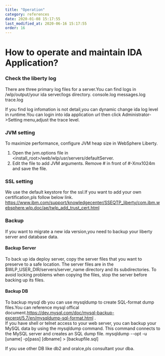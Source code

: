 ```yaml
---
title: "Operation"
category: references
date: 2020-01-08 15:17:55
last_modified_at: 2020-06-16 15:17:55
order: 16
---
```


# How to operate and maintain IDA Application?

### Check the liberty log
There are three primary log files for a server.You can find logs in /wlp/output/your ida server/logs directory.
console.log
messages.log
trace.log 

If you find log infomation is not detail,you can dynamic change ida log level in runtime.You can login into ida application url then click Administrator->Setting menu,adjust the 
trace level.   

### JVM setting
To maximize performance, configure JVM heap size in WebSphere Liberty.  
1. Open the jvm.options file in <install_root>/web/wlp/usr/servers/defaultServer.  
2. Edit the file to add JVM arguments. Remove # in front of #-Xmx1024m and save the file.  

### SSL setting

We use the default keystore for the ssl.If you want to add your own certification,pls follow  below link.
https://www.ibm.com/support/knowledgecenter/SSEQTP_liberty/com.ibm.websphere.wlp.doc/ae/twlp_add_trust_cert.html


### Backup

If you want to migrate a new ida version,you need to backup your liberty server and database data.

#### Backup Server
To back up ida deploy server, copy the server files that you want to preserve to a safe location. The server files are in the $WLP_USER_DIR/servers/server_name directory and its subdirectories. 
To avoid locking problems when copying the files, stop the server before backing up its files.

#### Backup DB
To backup mysql db you can use mysqldump to create SQL-format dump files.You can reference mysql offical document.https://dev.mysql.com/doc/mysql-backup-excerpt/5.7/en/mysqldump-sql-format.html .   
If you have shell or telnet access to your web server, you can backup your MySQL data by using the mysqldump command. This command connects to the MySQL server and creates an SQL dump file.
mysqldump --opt -u [uname] -p[pass] [dbname] > [backupfile.sql]

If you use other DB like db2 and oralce,pls consultant your dba.

